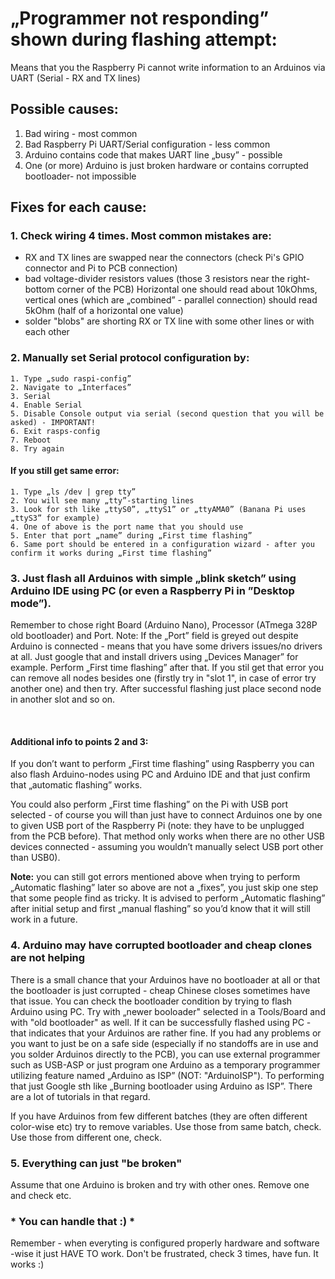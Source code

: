 # „Programmer not responding” shown during flashing attempt:

Means that you the Raspberry Pi cannot write information to an Arduinos via UART (Serial - RX and TX lines)

## Possible causes:

1. Bad wiring - most common
1. Bad Raspberry Pi UART/Serial configuration - less common
1. Arduino contains code that makes UART line „busy” - possible
1. One (or more) Arduino is just broken hardware or contains corrupted bootloader- not impossible

## Fixes for each cause:

### 1. Check wiring 4 times. Most common mistakes are:

- RX and TX lines are swapped near the connectors (check Pi's GPIO connector and Pi to PCB connection)
- bad voltage-divider resistors values (those 3 resistors near the right-bottom corner of the PCB)
  Horizontal one should read about 10kOhms, vertical ones (which are „combined” - parallel connection) should read
  5kOhm (half of a horizontal one value)
- solder "blobs" are shorting RX or TX line with some other lines or with each other

### 2. Manually set Serial protocol configuration by:

	1. Type „sudo raspi-config”
	2. Navigate to „Interfaces”
	3. Serial
	4. Enable Serial
	5. Disable Console output via serial (second question that you will be asked) - IMPORTANT!
	6. Exit rasps-config
	7. Reboot
	8. Try again

#### If you still get same error:

	1. Type „ls /dev | grep tty”
	2. You will see many „tty”-starting lines 
	3. Look for sth like „ttyS0”, „ttyS1” or „ttyAMA0” (Banana Pi uses „ttyS3” for example)
	4. One of above is the port name that you should use 
	5. Enter that port „name” during „First time flashing”
	6. Same port should be entered in a configuration wizard - after you confirm it works during „First time flashing”

### 3. Just flash all Arduinos with simple „blink sketch” using Arduino IDE using PC (or even a Raspberry Pi in ”Desktop mode”).

Remember to chose right Board (Arduino Nano), Processor (ATmega 328P old bootloader) and Port.
Note: If the „Port” field is greyed out despite Arduino is connected - means that you have some drivers issues/no
drivers at all.
Just google that and install drivers using „Devices Manager” for example.
Perform „First time flashing” after that. If you stil get that error you can remove all nodes besides one (firstly try
in "slot 1", in case of error try another one) and then try.
After successful flashing just place second node in another slot and so on.

<br>

#### Additional info to points 2 and 3:

If you don’t want to perform „First time flashing” using Raspberry you can also flash Arduino-nodes using PC and Arduino
IDE
and that just confirm that „automatic flashing” works.

You could also perform „First time flashing” on the Pi with USB port selected - of course you will than just have to
connect Arduinos
one by one to given USB port of the Raspberry Pi (note: they have to be unplugged from the PCB before). That method only
works
when there are no other USB devices connected - assuming you wouldn’t manually select USB port other than USB0).

<b>Note:</b> you can still got errors mentioned above when trying to perform „Automatic flashing” later so above are not
a „fixes”,
you just skip one step that some people find as tricky. It is advised to perform „Automatic flashing” after initial
setup
and first „manual flashing” so you’d know that it will still work in a future.

### 4. Arduino may have corrupted bootloader and cheap clones are not helping

There is a small chance that your Arduinos have
no bootloader at all or that the bootloader is just corrupted - cheap Chinese closes sometimes have that issue. You can
check
the bootloader condition by trying to flash Arduino using PC. Try with „newer booloader" selected in a Tools/Board and
with "old bootloader" as well.
If it can be successfully flashed using PC - that indicates that your Arduinos are rather fine.
If you had any problems or you want to just be on a safe side (especially if no standoffs are in use and you solder
Arduinos directly to the PCB), you can use external programmer such as USB-ASP or just program one Arduino as a
temporary programmer
utilizing feature named „Arduino as ISP” (NOT: "ArduinoISP"). To performing that just Google sth like „Burning
bootloader using Arduino as ISP”.
There are a lot of tutorials in that regard.

If you have Arduinos from few different batches (they are often different color-wise etc) try to remove variables. Use
those from same batch, check. Use those from different one, check.

### 5. Everything can just "be broken"

Assume that one Arduino is broken and try with other ones. Remove one and check etc.

###  * You can handle that :) * 

Remember - when everyting is configured properly hardware and software -wise it just HAVE TO work. Don't be frustrated,
check 3 times, have fun. It works :)